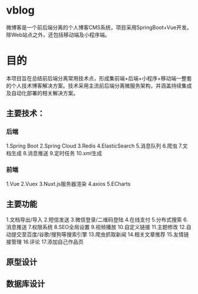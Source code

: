 # vblog
微博客是一个前后端分离的个人博客CMS系统，项目采用SpringBoot+Vue开发。除Web站点之外，还包括移动端及小程序端。

# 目的
本项目旨在总结前后端分离常用技术点，形成集前端+后端+小程序+移动端一整套的个人技术博客解决方案。技术采用主流前后端分离微服务架构，并涵盖持续集成及自动化部署的相关解决方案。

## 主要技术：
### 后端
  1.Spring Boot
  2.Spring Cloud
  3.Redis
  4.ElasticSearch
  5.消息队列
  6.爬虫
  7.文档生成
  8.消息推送
  9.定时任务
  10.xml生成
### 前端
  1.Vue
  2.Vuex
  3.Nuxt.js服务器渲染
  4.axios
  5.ECharts
  
## 主要功能
  1.文档导出/导入
  2.短信发送
  3.微信登录/二维码登陆
  4.在线支付
  5.分布式搜索
  6.消息推送
  7.权限系统
  8.SEO全局设置
  9.视频播放
  10.自定义链接
  11.主题修改
  12.自动提交至百度/谷歌/搜狗等搜索引擎
  13.爬虫抓取新闻
  14.相关文章推荐
  15.友情链接管理
  16.评论
  17.添加自己作品页
  
## 原型设计

## 数据库设计

